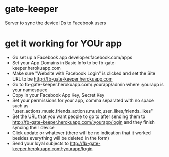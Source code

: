 gate-keeper
===========

Server to sync the device IDs to Facebook users

get it working for YOUr app
===========
- Go set up a Facebook app developer.facebook.com/apps
- Set your App Domains in Basic Info to be fb-gate-keeper.herokuapp.com
- Make sure "Website with Facebook Login" is clicked and set the Site URL to be http://fb-gate-keeper.herokuapp.com
- Go to fb-gate-keeper.herokuapp.com/:yourapp/admin where :yourapp is your namespace
- Copy in your Facebook App Key, Secret Key
- Set your permissions for your app, comma separated with no space such as "user_actions.music,friends_actions.music,user_likes,friends_likes"
- Set the URL that you want people to go to after sending them to http://fb-gate-keeper.herokuapp.com/:yourapp/login and they finish syncing their device
- Click update or whatever (there will be no indication that it worked besides everything will be deleted in the form)
- Send your loyal subjects to http://fb-gate-keeper.herokuapp.com/:yourapp/login
